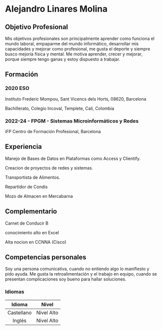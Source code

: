 
# **Alejandro Linares Molina**
## Objetivo Profesional
Mis objetivos profesionales son principalmente aprender como funciona el mundo laboral, empaparme del mundo informático, desarrollar mis capacidades y mejorar como profesional, me gusta el deporte y siempre busco mejoría física y mental. Me motiva aprender, crecer y mejorar, porque siempre tengo ganas y estoy dispuesto a trabajar.

## Formación
### 2020 ESO
Instituto Frederic Mompou, Sant Vicencs dels Horts, 08620, Barcelona

Bachillerato, Colegio Incoval, Templete, Cali, Colombia

### 2022-24 - FPGM - Sistemas Microinformáticos y Redes
iFP Centro de Formación Profesional, Barcelona

## Experiencia
Manejo de Bases de Datos en Plataformas como Access y Clientify.

Creacion de proyectos de redes y sistemas.

Transportista de Alimentos.

Repartidor de Condis

Mozo de Almacen en Mercabarna

## Complementario
Carnet de Conducir B

conocimiento alto en Excel

Alta nocion en CCNNA (Cisco) 

## Competencias personales
Soy una persona comunicativa, cuando no entiendo algo lo manifiesto y pido ayuda. Me gusta la retroalimentación y el trabajo en equipo, cuando se presentan complicaciones soy bueno para hallar soluciones.
 
### Idiomas
| Idioma | Nivel |
|:---:|   :---:|
|Castellano | Nivel Alto|
|Inglés| Nivel Alto|
